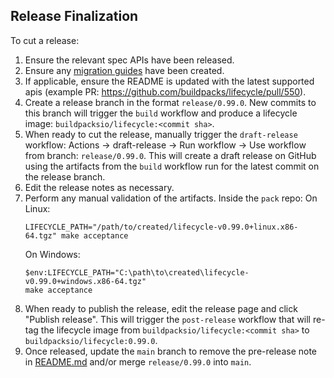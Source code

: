 ## Release Finalization

To cut a release:
1. Ensure the relevant spec APIs have been released.
1. Ensure any [migration guides](https://github.com/buildpacks/docs/tree/main/content/docs/reference/spec/migration) have been created.
1. If applicable, ensure the README is updated with the latest supported apis (example PR: https://github.com/buildpacks/lifecycle/pull/550).
1. Create a release branch in the format `release/0.99.0`. New commits to this branch will trigger the `build` workflow and produce a lifecycle image: `buildpacksio/lifecycle:<commit sha>`.
1. When ready to cut the release, manually trigger the `draft-release` workflow: Actions -> draft-release -> Run workflow -> Use workflow from branch: `release/0.99.0`. This will create a draft release on GitHub using the artifacts from the `build` workflow run for the latest commit on the release branch.
1. Edit the release notes as necessary.
1. Perform any manual validation of the artifacts.
Inside the `pack` repo:
    On Linux:
    ```
    LIFECYCLE_PATH="/path/to/created/lifecycle-v0.99.0+linux.x86-64.tgz" make acceptance
    ```
    On Windows:
    ```
    $env:LIFECYCLE_PATH="C:\path\to\created\lifecycle-v0.99.0+windows.x86-64.tgz" 
    make acceptance
    ```
1. When ready to publish the release, edit the release page and click "Publish release". This will trigger the `post-release` workflow that will re-tag the lifecycle image from `buildpacksio/lifecycle:<commit sha>` to `buildpacksio/lifecycle:0.99.0`.
1. Once released, update the `main` branch to remove the pre-release note in [README.md](https://github.com/buildpacks/lifecycle/blob/main/README.md) and/or merge `release/0.99.0` into `main`.
